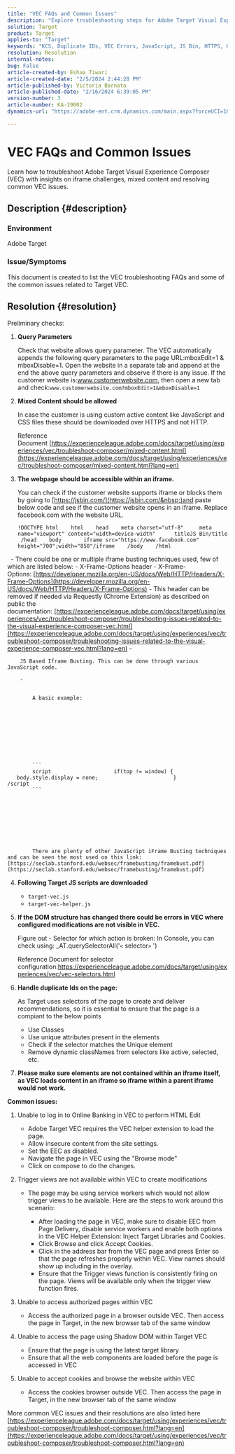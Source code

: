```yaml
---
title: "VEC FAQs and Common Issues"
description: "Explore troubleshooting steps for Adobe Target Visual Experience Composer (VEC) and learn how to handle iframe issues and mixed content."
solution: Target
product: Target
applies-to: "Target"
keywords: "KCS, Duplicate IDs, VEC Errors, JavaScript, JS Bin, HTTPS, HTTP, CSS, DOM Structure, EEC, VEC Loading Issues, Shadow DOM, Web Components, FAQ "
resolution: Resolution
internal-notes: 
bug: False
article-created-by: Eshaa Tiwari
article-created-date: "2/5/2024 2:44:28 PM"
article-published-by: Victoria Barnato
article-published-date: "2/16/2024 6:39:05 PM"
version-number: 3
article-number: KA-19002
dynamics-url: "https://adobe-ent.crm.dynamics.com/main.aspx?forceUCI=1&pagetype=entityrecord&etn=knowledgearticle&id=76c6520f-35c4-ee11-9079-6045bd006268"

---
```

# VEC FAQs and Common Issues


Learn how to troubleshoot Adobe Target Visual Experience Composer (VEC) with insights on iframe challenges, mixed content and resolving common VEC issues.

## Description {#description}


### Environment

Adobe Target

### Issue/Symptoms

This document is created to list the VEC troubleshooting FAQs and some of the common issues related to Target VEC.


## Resolution {#resolution}


Preliminary checks:

1. <b>Query Parameters</b>

    Check that website allows query parameter. The VEC automatically appends the following query parameters to the page URL:mboxEdit=1 & mboxDisable=1. Open the website in a separate tab and append at the end the above query parameters and observe if there is any issue. If the customer website is:www.customerwebsite.com, then open a new tab and check:`www.customerwebsite.com?mboxEdit=1&mboxDisable=1`
2. <b>Mixed Content should be allowed</b>

    In case the customer is using custom active content like JavaScript and CSS files these should be downloaded over HTTPS and not HTTP.

    Reference Document [https://experienceleague.adobe.com/docs/target/using/experiences/vec/troubleshoot-composer/mixed-content.html](https://experienceleague.adobe.com/docs/target/using/experiences/vec/troubleshoot-composer/mixed-content.html?lang=en)
3. <b>The webpage should be accessible within an iframe.</b>

    You can check if the customer website supports iframe or blocks them by going to [https://jsbin.com/](https://jsbin.com/&nbsp;)and paste below code and see if the customer website opens in an iframe. Replace facebook.com with the website URL.

    

    


    ```
    !DOCTYPE html    html    head    meta charset="utf-8"     meta name="viewport" content="width=device-width"      titleJS Bin/title     /head    body       iframe src="https://www.facebook.com" height="700";width="850"/iframe    /body    /html
    ```



 
    - There could be one or multiple iframe busting techniques used, few of which are listed below:
        - X-Frame-Options header
        - X-Frame-Options: [https://developer.mozilla.org/en-US/docs/Web/HTTP/Headers/X-Frame-Options](https://developer.mozilla.org/en-US/docs/Web/HTTP/Headers/X-Frame-Options)
        - This header can be removed if needed via Requestly (Chrome Extension) as described on public the documentation: [https://experienceleague.adobe.com/docs/target/using/experiences/vec/troubleshoot-composer/troubleshooting-issues-related-to-the-visual-experience-composer-vec.html](https://experienceleague.adobe.com/docs/target/using/experiences/vec/troubleshoot-composer/troubleshooting-issues-related-to-the-visual-experience-composer-vec.html?lang=en)
    - 

    
        JS Based Iframe Busting. This can be done through various JavaScript code.

        - 

        
            A basic example: 

        

            

        

            


            ```
            script                    if(top != window) {                       body.style.display = none;                        }                    /script
            ```



        

            

        

            There are plenty of other JavaScript iFrame Busting techniques and can be seen the most used on this link: [https://seclab.stanford.edu/websec/framebusting/framebust.pdf](https://seclab.stanford.edu/websec/framebusting/framebust.pdf)
4. <b>Following Target JS scripts are downloaded</b>

    - `target-vec.js`
    - `target-vec-helper.js`
5. <b>If the DOM structure has changed there could be errors in VEC where configured modifications are not visible in VEC.</b>

    Figure out - Selector for which action is broken: In Console, you can check using: _AT.querySelectorAll('`<` selector`>` ')

    Reference Document for selector configuration:https://experienceleague.adobe.com/docs/target/using/experiences/vec/vec-selectors.html
6. <b>Handle duplicate Ids on the page:</b>

    As Target uses selectors of the page to create and deliver recommendations, so it is essential to ensure that the page is a compiant to the below points

    - Use Classes
    - Use unique attributes present in the elements
    - Check if the selector matches the Unique element
    - Remove dynamic classNames from selectors like active, selected, etc.
7. <b>Please make sure elements are not contained within an iframe itself, as VEC loads content in an iframe so iframe within a parent iframe would not work.</b>


<b>Common issues: </b>

1. Unable to log in to Online Banking in VEC to perform HTML Edit
    - Adobe Target VEC requires the VEC helper extension to load the page.
    - Allow insecure content from the site settings.
    - Set the EEC as disabled.
    - Navigate the page in VEC using the "Browse mode"
    - Click on compose to do the changes.
2. Trigger views are not available within VEC to create modifications

    - The page may be using service workers which would not allow trigger views to be available. Here are the steps to work around this scenario:

        - After loading the page in VEC, make sure to disable EEC from Page Delivery, disable service workers and enable both options in the VEC Helper Extension: Inject Target Libraries and Cookies.
        - Click Browse and click Accept Cookies.
        - Click in the address bar from the VEC page and press Enter so that the page refreshes properly within VEC. View names should show up including in the overlay.
        - Ensure that the Trigger views function is consistently firing on the page. Views will be available only when the trigger view function fires.
3. Unable to access authorized pages within VEC

    - Access the authorized page in a browser outside VEC. Then access the page in Target, in the new browser tab of the same window
4. Unable to access the page using Shadow DOM within Target VEC

    - Ensure that the page is using the latest target library
    - Ensure that all the web components are loaded before the page is accessed in VEC
5. Unable to accept cookies and browse the website within VEC

    - Access the cookies browser outside VEC. Then access the page in Target, in the new browser tab of the same window


More common VEC issues and their resolutions are also listed here
[https://experienceleague.adobe.com/docs/target/using/experiences/vec/troubleshoot-composer/troubleshoot-composer.html?lang=en](https://experienceleague.adobe.com/docs/target/using/experiences/vec/troubleshoot-composer/troubleshoot-composer.html?lang=en)
